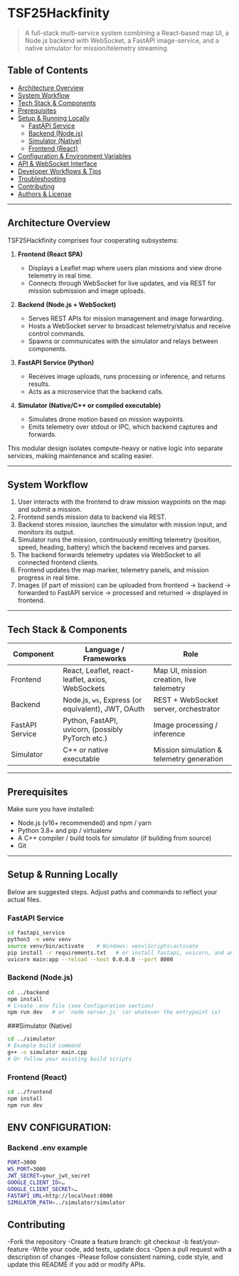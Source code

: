 # TSF25Hackfinity

> A full-stack multi-service system combining a React-based map UI, a Node.js backend with WebSocket, a FastAPI image-service, and a native simulator for mission/telemetry streaming.

## Table of Contents

- [Architecture Overview](#architecture-overview)  
- [System Workflow](#system-workflow)  
- [Tech Stack & Components](#tech-stack--components)  
- [Prerequisites](#prerequisites)  
- [Setup & Running Locally](#setup--running-locally)  
  - [FastAPI Service](#fastapi-service)  
  - [Backend (Node.js)](#backend-nodejs)  
  - [Simulator (Native)](#simulator-native)  
  - [Frontend (React)](#frontend-react)  
- [Configuration & Environment Variables](#configuration--environment-variables)  
- [API & WebSocket Interface](#api--websocket-interface)  
- [Developer Workflows & Tips](#developer-workflows--tips)  
- [Troubleshooting](#troubleshooting)  
- [Contributing](#contributing)  
- [Authors & License](#authors--license)

---

## Architecture Overview

TSF25Hackfinity comprises four cooperating subsystems:

1. **Frontend (React SPA)**  
   - Displays a Leaflet map where users plan missions and view drone telemetry in real time.  
   - Connects through WebSocket for live updates, and via REST for mission submission and image uploads.

2. **Backend (Node.js + WebSocket)**  
   - Serves REST APIs for mission management and image forwarding.  
   - Hosts a WebSocket server to broadcast telemetry/status and receive control commands.  
   - Spawns or communicates with the simulator and relays between components.

3. **FastAPI Service (Python)**  
   - Receives image uploads, runs processing or inference, and returns results.  
   - Acts as a microservice that the backend calls.

4. **Simulator (Native/C++ or compiled executable)**  
   - Simulates drone motion based on mission waypoints.  
   - Emits telemetry over stdout or IPC, which backend captures and forwards.

This modular design isolates compute-heavy or native logic into separate services, making maintenance and scaling easier.

---

## System Workflow

1. User interacts with the frontend to draw mission waypoints on the map and submit a mission.
2. Frontend sends mission data to backend via REST.
3. Backend stores mission, launches the simulator with mission input, and monitors its output.
4. Simulator runs the mission, continuously emitting telemetry (position, speed, heading, battery) which the backend receives and parses.
5. The backend forwards telemetry updates via WebSocket to all connected frontend clients.
6. Frontend updates the map marker, telemetry panels, and mission progress in real time.
7. Images (if part of mission) can be uploaded from frontend → backend → forwarded to FastAPI service → processed and returned → displayed in frontend.

---

## Tech Stack & Components

| Component        | Language / Frameworks                          | Role |
|------------------|-----------------------------------------------|------|
| Frontend         | React, Leaflet, react-leaflet, axios, WebSockets | Map UI, mission creation, live telemetry |
| Backend          | Node.js, `ws`, Express (or equivalent), JWT, OAuth | REST + WebSocket server, orchestrator |
| FastAPI Service  | Python, FastAPI, uvicorn, (possibly PyTorch etc.) | Image processing / inference |
| Simulator        | C++ or native executable                       | Mission simulation & telemetry generation |

---

## Prerequisites

Make sure you have installed:

- Node.js (v16+ recommended) and npm / yarn  
- Python 3.8+ and pip / virtualenv  
- A C++ compiler / build tools for simulator (if building from source)  
- Git  

---

## Setup & Running Locally

Below are suggested steps. Adjust paths and commands to reflect your actual files.

### FastAPI Service

```bash
cd fastapi_service
python3 -m venv venv
source venv/bin/activate    # Windows: venv\Scripts\activate
pip install -r requirements.txt   # or install fastapi, uvicorn, and any ML deps
uvicorn main:app --reload --host 0.0.0.0 --port 8000
```
### Backend (Node.js)

```bash
cd ../backend
npm install
# Create .env file (see Configuration section)
npm run dev   # or `node server.js` (or whatever the entrypoint is)
```

###Simulator (Native)
```bash
cd ../simulator
# Example build command
g++ -o simulator main.cpp
# Or follow your existing build scripts
```

### Frontend (React)
```bash
cd ../frontend
npm install
npm run dev
```

## ENV CONFIGURATION:

### Backend .env example

```bash
PORT=3000
WS_PORT=3000
JWT_SECRET=your_jwt_secret
GOOGLE_CLIENT_ID=…
GOOGLE_CLIENT_SECRET=…
FASTAPI_URL=http://localhost:8000
SIMULATOR_PATH=../simulator/simulator
```

## Contributing

-Fork the repository
-Create a feature branch: git checkout -b feat/your-feature
-Write your code, add tests, update docs
-Open a pull request with a description of changes
-Please follow consistent naming, code style, and update this README if you add or modify APIs.


